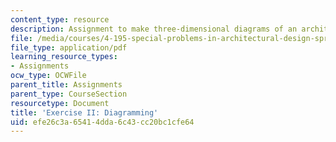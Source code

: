 ```yaml
---
content_type: resource
description: Assignment to make three-dimensional diagrams of an architectural space.
file: /media/courses/4-195-special-problems-in-architectural-design-spring-2005/efe26c3a65414dda6c43cc20bc1cfe64_ex1.pdf
file_type: application/pdf
learning_resource_types:
- Assignments
ocw_type: OCWFile
parent_title: Assignments
parent_type: CourseSection
resourcetype: Document
title: 'Exercise II: Diagramming'
uid: efe26c3a-6541-4dda-6c43-cc20bc1cfe64
---
```

